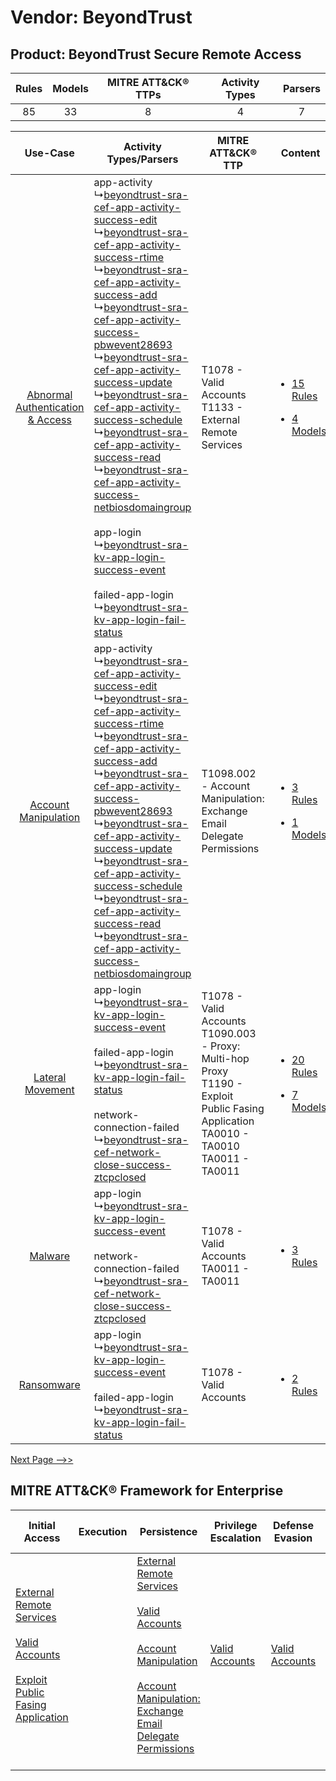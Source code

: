 Vendor: BeyondTrust
===================
Product: BeyondTrust Secure Remote Access
-----------------------------------------
| Rules | Models | MITRE ATT&CK® TTPs | Activity Types | Parsers |
|:-----:|:------:|:------------------:|:--------------:|:-------:|
|  85   |   33   |         8          |       4        |    7    |

|    Use-Case    | Activity Types/Parsers    | MITRE ATT&CK® TTP    | Content    |
|:----:| ---- | ---- | ---- |
| [Abnormal Authentication & Access](../../../UseCases/uc_abnormal_authentication_&_access.md) |  app-activity<br> ↳[beyondtrust-sra-cef-app-activity-success-edit](Ps/pC_beyondtrustsracefappactivitysuccessedit.md)<br> ↳[beyondtrust-sra-cef-app-activity-success-rtime](Ps/pC_beyondtrustsracefappactivitysuccessrtime.md)<br> ↳[beyondtrust-sra-cef-app-activity-success-add](Ps/pC_beyondtrustsracefappactivitysuccessadd.md)<br> ↳[beyondtrust-sra-cef-app-activity-success-pbwevent28693](Ps/pC_beyondtrustsracefappactivitysuccesspbwevent28693.md)<br> ↳[beyondtrust-sra-cef-app-activity-success-update](Ps/pC_beyondtrustsracefappactivitysuccessupdate.md)<br> ↳[beyondtrust-sra-cef-app-activity-success-schedule](Ps/pC_beyondtrustsracefappactivitysuccessschedule.md)<br> ↳[beyondtrust-sra-cef-app-activity-success-read](Ps/pC_beyondtrustsracefappactivitysuccessread.md)<br> ↳[beyondtrust-sra-cef-app-activity-success-netbiosdomaingroup](Ps/pC_beyondtrustsracefappactivitysuccessnetbiosdomaingroup.md)<br><br> app-login<br> ↳[beyondtrust-sra-kv-app-login-success-event](Ps/pC_beyondtrustsrakvapploginsuccessevent.md)<br><br> failed-app-login<br> ↳[beyondtrust-sra-kv-app-login-fail-status](Ps/pC_beyondtrustsrakvapploginfailstatus.md)<br> | T1078 - Valid Accounts<br>T1133 - External Remote Services<br>    | [<ul><li>15 Rules</li></ul><ul><li>4 Models</li></ul>](RM/r_m_beyondtrust_beyondtrust_secure_remote_access_Abnormal_Authentication_&_Access.md) |
|    [Account Manipulation](../../../UseCases/uc_account_manipulation.md)    |  app-activity<br> ↳[beyondtrust-sra-cef-app-activity-success-edit](Ps/pC_beyondtrustsracefappactivitysuccessedit.md)<br> ↳[beyondtrust-sra-cef-app-activity-success-rtime](Ps/pC_beyondtrustsracefappactivitysuccessrtime.md)<br> ↳[beyondtrust-sra-cef-app-activity-success-add](Ps/pC_beyondtrustsracefappactivitysuccessadd.md)<br> ↳[beyondtrust-sra-cef-app-activity-success-pbwevent28693](Ps/pC_beyondtrustsracefappactivitysuccesspbwevent28693.md)<br> ↳[beyondtrust-sra-cef-app-activity-success-update](Ps/pC_beyondtrustsracefappactivitysuccessupdate.md)<br> ↳[beyondtrust-sra-cef-app-activity-success-schedule](Ps/pC_beyondtrustsracefappactivitysuccessschedule.md)<br> ↳[beyondtrust-sra-cef-app-activity-success-read](Ps/pC_beyondtrustsracefappactivitysuccessread.md)<br> ↳[beyondtrust-sra-cef-app-activity-success-netbiosdomaingroup](Ps/pC_beyondtrustsracefappactivitysuccessnetbiosdomaingroup.md)<br>    | T1098.002 - Account Manipulation: Exchange Email Delegate Permissions<br>    | [<ul><li>3 Rules</li></ul><ul><li>1 Models</li></ul>](RM/r_m_beyondtrust_beyondtrust_secure_remote_access_Account_Manipulation.md)    |
|    [Lateral Movement](../../../UseCases/uc_lateral_movement.md)    |  app-login<br> ↳[beyondtrust-sra-kv-app-login-success-event](Ps/pC_beyondtrustsrakvapploginsuccessevent.md)<br><br> failed-app-login<br> ↳[beyondtrust-sra-kv-app-login-fail-status](Ps/pC_beyondtrustsrakvapploginfailstatus.md)<br><br> network-connection-failed<br> ↳[beyondtrust-sra-cef-network-close-success-ztcpclosed](Ps/pC_beyondtrustsracefnetworkclosesuccessztcpclosed.md)<br>    | T1078 - Valid Accounts<br>T1090.003 - Proxy: Multi-hop Proxy<br>T1190 - Exploit Public Fasing Application<br>TA0010 - TA0010<br>TA0011 - TA0011<br> | [<ul><li>20 Rules</li></ul><ul><li>7 Models</li></ul>](RM/r_m_beyondtrust_beyondtrust_secure_remote_access_Lateral_Movement.md)    |
|    [Malware](../../../UseCases/uc_malware.md)    |  app-login<br> ↳[beyondtrust-sra-kv-app-login-success-event](Ps/pC_beyondtrustsrakvapploginsuccessevent.md)<br><br> network-connection-failed<br> ↳[beyondtrust-sra-cef-network-close-success-ztcpclosed](Ps/pC_beyondtrustsracefnetworkclosesuccessztcpclosed.md)<br>    | T1078 - Valid Accounts<br>TA0011 - TA0011<br>    | [<ul><li>3 Rules</li></ul>](RM/r_m_beyondtrust_beyondtrust_secure_remote_access_Malware.md)    |
|    [Ransomware](../../../UseCases/uc_ransomware.md)    |  app-login<br> ↳[beyondtrust-sra-kv-app-login-success-event](Ps/pC_beyondtrustsrakvapploginsuccessevent.md)<br><br> failed-app-login<br> ↳[beyondtrust-sra-kv-app-login-fail-status](Ps/pC_beyondtrustsrakvapploginfailstatus.md)<br>    | T1078 - Valid Accounts<br>    | [<ul><li>2 Rules</li></ul>](RM/r_m_beyondtrust_beyondtrust_secure_remote_access_Ransomware.md)    |
[Next Page -->>](2_ds_beyondtrust_beyondtrust_secure_remote_access.md)

MITRE ATT&CK® Framework for Enterprise
--------------------------------------
| Initial Access                                                                                                                                                                                                                         | Execution | Persistence                                                                                                                                                                                                                                                                                                                                 | Privilege Escalation                                                | Defense Evasion                                                     | Credential Access | Discovery | Lateral Movement | Collection                                                                                                                                                            | Command and Control                                                                                                                       | Exfiltration | Impact |
| -------------------------------------------------------------------------------------------------------------------------------------------------------------------------------------------------------------------------------------- | --------- | ------------------------------------------------------------------------------------------------------------------------------------------------------------------------------------------------------------------------------------------------------------------------------------------------------------------------------------------- | ------------------------------------------------------------------- | ------------------------------------------------------------------- | ----------------- | --------- | ---------------- | --------------------------------------------------------------------------------------------------------------------------------------------------------------------- | ----------------------------------------------------------------------------------------------------------------------------------------- | ------------ | ------ |
| [External Remote Services](https://attack.mitre.org/techniques/T1133)<br><br>[Valid Accounts](https://attack.mitre.org/techniques/T1078)<br><br>[Exploit Public Fasing Application](https://attack.mitre.org/techniques/T1190)<br><br> |           | [External Remote Services](https://attack.mitre.org/techniques/T1133)<br><br>[Valid Accounts](https://attack.mitre.org/techniques/T1078)<br><br>[Account Manipulation](https://attack.mitre.org/techniques/T1098)<br><br>[Account Manipulation: Exchange Email Delegate Permissions](https://attack.mitre.org/techniques/T1098/002)<br><br> | [Valid Accounts](https://attack.mitre.org/techniques/T1078)<br><br> | [Valid Accounts](https://attack.mitre.org/techniques/T1078)<br><br> |                   |           |                  | [Email Collection](https://attack.mitre.org/techniques/T1114)<br><br>[Email Collection: Email Forwarding Rule](https://attack.mitre.org/techniques/T1114/003)<br><br> | [Proxy: Multi-hop Proxy](https://attack.mitre.org/techniques/T1090/003)<br><br>[Proxy](https://attack.mitre.org/techniques/T1090)<br><br> |              |        |